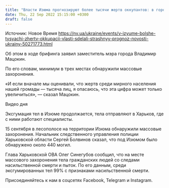 ```yaml
---
title: "Власти Изюма прогнозируют более тысячи жертв оккупантов: в городе несколько массовых захоронений"
date: Thu, 22 Sep 2022 15:15:00 +0300
draft: false
---
```

Источник: Новое Время https://nv.ua/ukraine/events/v-izyume-bolshe-tysyachi-zhertv-okkupacii-vlasti-sdelali-strashnyy-prognoz-novosti-ukrainy-50271773.html


 Об этом в ходе брифинга заявил заместитель мэра города Владимир Мацокин.

По его словам, минимум в трех местах обнаружили массовые захоронения.

«И если вначале мы оценивали, что жертв среди мирного населения нашей громады — тысяча лиц, я опасаюсь, что эта цифра может только увеличиться», — сказал Мацокин.

 Видео дня   

Эксгумация тел в Изюме продолжается, тела отправляют в Харьков, где с ними работают специалисты.

15 сентября в лесополосе на территории Изюма обнаружили массовые захоронения. Начальник следственного управления полиции Харьковской области Сергей Болвинов сказал, что под Изюмом было обнаружено около 440 могил.

Глава Харьковской ОВА Олег Синегубов сообщил, что на месте массового захоронения тела гражданских людей со следами насильственной смерти и пыток. По его данным, среди эксгумированных тел 99% с признаками насильственной смерти.

Присоединяйтесь к нам в соцсетях Facebook, Telegram и Instagram.
